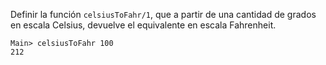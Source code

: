 Definir la función ```celsiusToFahr/1```, que a partir de una cantidad de grados en escala Celsius, devuelve el equivalente en escala Fahrenheit.

```
Main> celsiusToFahr 100
212
```

